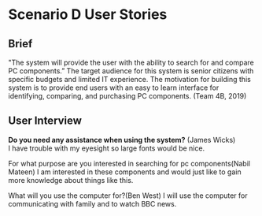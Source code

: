 # Scenario D User Stories

## Brief 
"The system will provide the user with the ability to search for and compare PC components.” The target audience for this system is senior citizens with specific budgets and limited IT experience. The motivation for building this system is to provide end users with an easy to learn interface for identifying, comparing, and purchasing PC components.  (Team 4B, 2019)

## User Interview

**Do you need any assistance when using the system?** (James Wicks)
<br>
I have trouble with my eyesight so large fonts would be nice.


For what purpose are you interested in searching for pc components(Nabil Mateen)
I am interested in these components and would just like to gain more knowledge about things like this.

What will you use the computer for?(Ben West)
I will use the computer for communicating with family and to watch BBC news.
